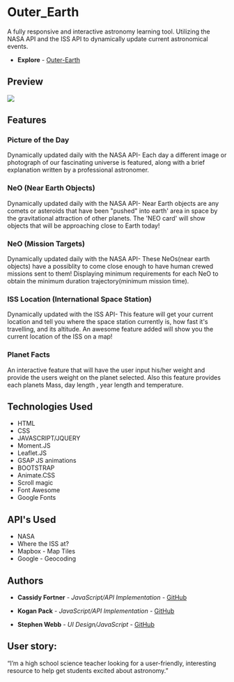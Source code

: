 # Outer_Earth
A fully responsive and  interactive astronomy learning tool. Utilizing the NASA API and the ISS API to dynamically update current astronomical events. 
* **Explore** - [Outer-Earth](https://koganp42.github.io/Outer_Earth/)

## Preview
![](sample.gif)


## Features

### Picture of the Day
Dynamically updated daily with the NASA API-
Each day a different image or photograph of our fascinating universe is featured, along with a brief explanation written by a professional astronomer. 

### NeO (Near Earth Objects)
Dynamically updated daily with the NASA API-
Near Earth objects are any comets or asteroids that have been "pushed" into earth' area in space by the gravitational attraction of other planets. The 'NEO card' will show objects that will be approaching close to Earth today!

### NeO (Mission Targets)
Dynamically updated daily with the NASA API-
These NeOs(near earth objects) have a possiblity to come close enough to have human crewed missions sent to them! Displaying minimum requirements for each NeO to obtain the minimum duration trajectory(minimum mission time).

### ISS Location (International Space Station)
Dynamically updated with the ISS API-
This feature will get your current location and tell you where the 
space station currently is, how fast it's travelling, and its altitude. An awesome feature added will show you the current location of the ISS on a map!

### Planet Facts
An interactive feature that will have the user input his/her weight and provide the users weight on the planet selected. Also this feature provides each planets Mass, day length , year length and temperature. 

## Technologies Used
* HTML
* CSS 
* JAVASCRIPT/JQUERY
* Moment.JS
* Leaflet.JS
* GSAP JS animations
* BOOTSTRAP 
* Animate.CSS
* Scroll magic
* Font Awesome
* Google Fonts

## API's Used
* NASA 
* Where the ISS at?
* Mapbox - Map Tiles
* Google - Geocoding

## Authors
* **Cassidy Fortner** - *JavaScript/API Implementation* - [GitHub](https://github.com/Cassquatch)

* **Kogan Pack** - *JavaScript/API Implementation* - [GitHub](https://github.com/koganp42)

* **Stephen Webb** - *UI Design/JavaScript* - [GitHub](https://github.com/stevie2codes)


## User story: 
“I’m a high school science teacher looking for a user-friendly, interesting resource to help get students excited about astronomy.”

